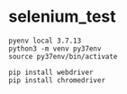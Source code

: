 # selenium_test

```
pyenv local 3.7.13
python3 -m venv py37env
source py37env/bin/activate

pip install webdriver
pip install chromedriver
```
